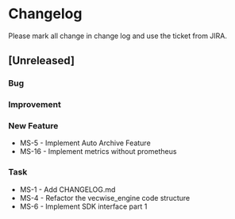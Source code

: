 # Changelog

Please mark all change in change log and use the ticket from JIRA.

## [Unreleased]

### Bug

### Improvement

### New Feature

- MS-5 - Implement Auto Archive Feature
- MS-16 - Implement metrics without prometheus
### Task

- MS-1 - Add CHANGELOG.md
- MS-4 - Refactor the vecwise_engine code structure
- MS-6 - Implement SDK interface part 1

